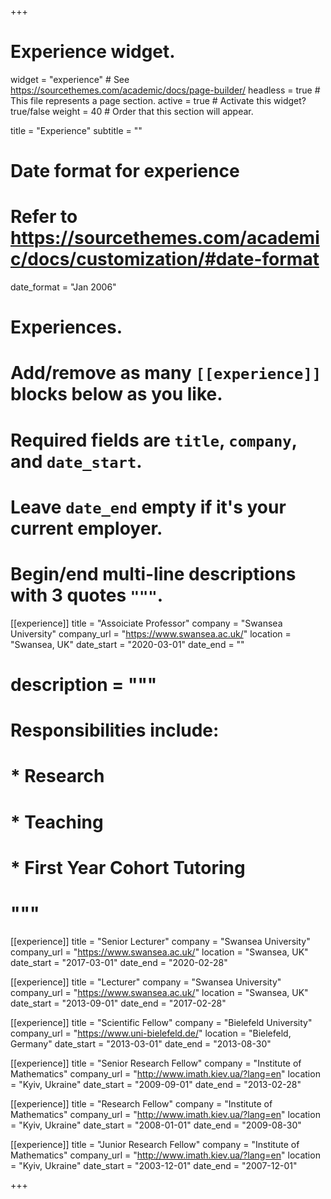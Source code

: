 +++
# Experience widget.
widget = "experience"  # See https://sourcethemes.com/academic/docs/page-builder/
headless = true  # This file represents a page section.
active = true  # Activate this widget? true/false
weight = 40  # Order that this section will appear.

title = "Experience"
subtitle = ""

# Date format for experience
#   Refer to https://sourcethemes.com/academic/docs/customization/#date-format
date_format = "Jan 2006"

# Experiences.
#   Add/remove as many `[[experience]]` blocks below as you like.
#   Required fields are `title`, `company`, and `date_start`.
#   Leave `date_end` empty if it's your current employer.
#   Begin/end multi-line descriptions with 3 quotes `"""`.
[[experience]]
  title = "Assoiciate Professor"
  company = "Swansea University"
  company_url = "https://www.swansea.ac.uk/"
  location = "Swansea, UK"
  date_start = "2020-03-01"
  date_end = ""
#  description = """
#  Responsibilities include:
#  
#  * Research
#  * Teaching
#  * First Year Cohort Tutoring
#  """

[[experience]]
  title = "Senior Lecturer"
  company = "Swansea University"
  company_url = "https://www.swansea.ac.uk/"
  location = "Swansea, UK"
  date_start = "2017-03-01"
  date_end = "2020-02-28"

[[experience]]
  title = "Lecturer"
  company = "Swansea University"
  company_url = "https://www.swansea.ac.uk/"
  location = "Swansea, UK"
  date_start = "2013-09-01"
  date_end = "2017-02-28"

[[experience]]
  title = "Scientific Fellow"
  company = "Bielefeld University"
  company_url = "https://www.uni-bielefeld.de/"
  location = "Bielefeld, Germany"
  date_start = "2013-03-01"
  date_end = "2013-08-30"

[[experience]]
  title = "Senior Research Fellow"
  company = "Institute of Mathematics"
  company_url = "http://www.imath.kiev.ua/?lang=en"
  location = "Kyiv, Ukraine"
  date_start = "2009-09-01"
  date_end = "2013-02-28"

[[experience]]
  title = "Research Fellow"
  company = "Institute of Mathematics"
  company_url = "http://www.imath.kiev.ua/?lang=en"
  location = "Kyiv, Ukraine"
  date_start = "2008-01-01"
  date_end = "2009-08-30"

[[experience]]
  title = "Junior Research Fellow"
  company = "Institute of Mathematics"
  company_url = "http://www.imath.kiev.ua/?lang=en"
  location = "Kyiv, Ukraine"
  date_start = "2003-12-01"
  date_end = "2007-12-01"


+++

